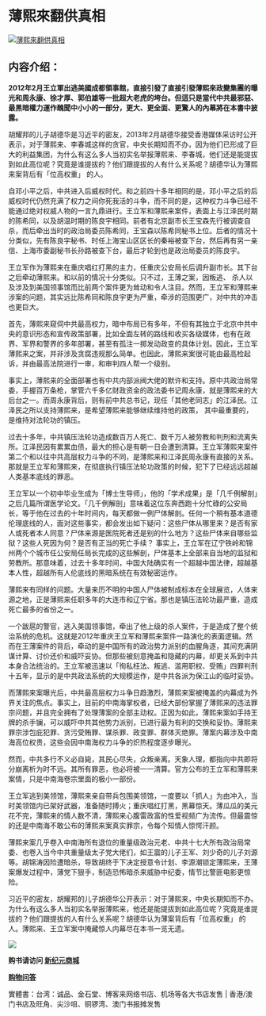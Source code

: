 <h1>薄熙來翻供真相</h1>
<a id="008" href="https://d6rojcwfw6e31.cloudfront.net/cn/book/薄熙來翻供真相-84243323?m=https://d6rojcwfw6e31.cloudfront.net&amp;u=1003wechat" title="薄熙來翻供真相"><img border="0" alt="薄熙來翻供真相" src="https://cloud.githubusercontent.com/assets/20497761/18775017/c0a84584-812c-11e6-96ca-ff11ee3ed002.jpg" style="max-width:100%;"></a>

<h2>内容介绍：</h2>

<b>2012年2月王立軍出逃美國成都領事館，直接引發了直接引發薄熙來政變集團的曝光和周永康、徐才厚、郭伯雄等一批超大老虎的垮台。但這只是當代中共最邪惡、最黑暗權力運作醜聞中小小的一部分，更大、更全面、更驚人的內幕將在本書中披露。</b>

胡耀邦的儿子胡德华是习近平的密友，2013年2月胡德华接受香港媒体采访时公开表示，对于薄熙来、李春城这样的贪官，中央长期知而不办，因为他们已形成了巨大的利益集团，为什么有这么多人当初实名举报薄熙来、李春城，他们还是能提拔到如此高位呢？究竟是谁提拔的？他们跟提拔的人有什么关系呢？胡德华认为薄熙来案背后有「位高权重」 的人。

自邓小平之后，中共进入后威权时代。和之前四十多年相同的是，邓小平之后的后威权时代仍然充满了权力之间你死我活的斗争，而不同的是，这种权力斗争已经不能通过绝对权威人物的一言九鼎进行。王立军和薄熙来案件，表面上与江泽民时期的陈希同，以及胡温时期的陈良宇相同。前者有北京副市长王宝森先行被调查自杀，而后牵出当时的政治局委员陈希同，王宝森以陈希同秘书上位。后者的情况十分类似，先有陈良宇秘书、时任上海宝山区区长的秦裕被查下台，然后再有另一亲信、上海市委副秘书长孙路被查下台，最后才轮到也是政治局委员的陈良宇。

王立军作为薄熙来在重庆唱红打黑的主力，任重庆公安局长后调升副市长。其下台之后牵动薄熙来。和以前的情况十分类似。只不过，王薄之案，因叛逃、 杀人以及涉及到美国领事馆而比前两个案件更为耸动和令人注目。然而，王立军和薄熙来涉案的问题，其实远比陈希同和陈良宇更为严重，牵涉的范围更广，对中共的冲击也更巨大。

首先，薄熙来窥伺中共最高权力，暗中布局已有多年，不但有其独立于北京中共中央的意识形态和宣传政策部署，比如全面左转的路线和收买各级媒体，也有在政界、军界和警界的多年部署，甚至有孤注一掷发动政变的具体计划。因此，王立军薄熙来之案，并非涉及贪腐违规那么简单。也因此，薄熙来案很可能由最高检起诉，并由最高法院进行一审，和审判四人帮一个级别。

事实上，薄熙来的全面部署也有中共内部派阀大佬的默许和支持。原中共政治局常委，手握百万条枪，掌管六千多亿财政资金的政法委书记周永康，就是薄熙来的大后台之一。而周永康背后，则有前中共总书记，现任「其他老同志」的江泽民。江泽民之所以支持薄熙来，是希望薄熙来能够继续维持他的政策， 其中最重要的，是维持对法轮功的镇压。

过去十多年，中共镇压法轮功造成数百万人死亡、数千万人被劳教和判刑和流离失所。江泽民因有累累血债，最大的担心是有朝一日会遭到清算。王立军薄熙来案件第二个和以往中共高层权力斗争的不同，是薄熙来和江泽民周永康有直接的关系。那就是王立军和薄熙来，在彻底执行镇压法轮功政策的时候，犯下了已经远远超越人类基本底线的罪恶。

王立军以一个初中毕业生成为「博士生导师」，他的「学术成果」是「几千例解剖」之后几篇所谓医学论文。「几千例解剖」意味着这位东奔西跑十分忙碌的公安局长，等于他在过去的十年时间内，每天都做一例尸体解剖。任何一个稍有基本道德伦理底线的人，面对这些事实，都会发出如下疑问：这些尸体从哪里来？是否有家人或死者本人同意？尸体来源是医院死者还是别的什么地方？这些尸体来自哪些监狱？这些人死因为何？是否有正当的死亡手续？
事实上，王立军在辽宁铁岭和锦州两个个城市任公安局任局长完成的这些解剖，尸体基本上全部来自当地的监狱和劳教所。那意味着，过去十多年时间，中国大陆确实有一个超越中国法律，超越基本人性，超越所有人伦底线的黑暗系统在有效秘密运作。

薄熙来有同样的问题。大量来历不明的中国人尸体被制成标本在全球展览，人体来源之地，正是薄熙来任职多年的大连市和辽宁省。那也是镇压法轮功最严重，造成死亡最多的省份之一。

一个跋扈的警官，逃入美国领事馆，牵出了他上级的杀人案件，于是造成了整个统治系统的危机。这就是2012年重庆王立军和薄熙来案件一路演化的表面逻辑。然而在王薄案件的背后，牵动的是中国所有的政治势力派别的血腥角逐，其间充满阴谋计算、讨价还价和威吓妥协。但那些被刻意掩盖和隐藏的内幕，却更关系到中共本身合法统治的。王立军被迅速以「徇私枉法、叛逃、滥用职权、受贿」四罪判刑十五年，显示的是中共政法系统的大规模运作，是中共各派为保江山的临时妥协。

而薄熙来案曝光后，中共最高层权力斗争日趋激烈，薄熙来案被掩盖的内幕成为外界关注的焦点。事实上，目前的中南海掌权者，已经大部份掌握了薄熙来的违法罪宗问题，并且完全拥有了处理薄案的全部主动权。正因为如此，薄熙来案如手持王牌的杀手镧，可以威吓中共其他势力派别，已进行最为有利的交换和妥协。薄熙来罪宗涉包庇犯罪、贪污受贿罪、谋杀罪、政变罪、群体灭绝罪。薄案内幕涉及中南海高位权贵，这些会因中南海权力斗争的炽热程度逐步曝光。

然而，中共多行不义必自毙，其民心尽失，众叛亲离。天象人理，都指向中共即将分崩离析为时不远。其所有罪恶，也必将被一一清算。官方公布的王立军和薄熙来案情，只是中南海卷宗里面的极小一部份。

王立军逃到美领馆，薄熙来亲自带兵包围美领馆，一度要以「抓人」为由冲入，当时美领馆内已架好武器，准备随时搏火；重庆唱红打黑，黑幕惊天。薄瓜瓜的美元花不完，薄熙来的情人数不清，薄熙来心腹雷政富的性爱视频广为流传。但最震惊的还是中南海不敢公布的薄熙来案真实罪宗，令每个知情人惊愕汗颜。

薄熙来案几乎卷入中南海所有退位的重量级政治元老、中共十七大所有政治局常委、也卷入当今中共重量级太子党大佬们，如王震的儿子王军、刘少奇的儿子刘源等。胡锦涛因险遭暗杀，导致胡终于下决定授意令计划、李源潮锁定薄熙来，王薄案爆发过程中，薄党下狠手，制造恐怖暗杀来威胁中纪委，情节比警匪电影更惊险。

习近平的密友，胡耀邦的儿子胡德华公开表示：对于薄熙来，中央长期知而不办。为什么有这么多人当初实名举报薄熙来，他还是能提拔到如此高位呢？究竟是谁提拔的？他们跟提拔的人有什么关系呢？胡德华认为薄案背后有「位高权重」 的人。薄熙来、王立军案中掩藏惊人内幕尽在本书一览无遗。

<p><img src="https://cloud.githubusercontent.com/assets/19661274/16099611/82086396-339c-11e6-89e2-241320f5f270.png"></p>
<p><b>购书请访问 <a id="008" href="https://d6rojcwfw6e31.cloudfront.net/cn/book/%E8%96%84%E7%86%99%E4%BE%86%E7%8E%8B%E7%AB%8B%E8%BB%8D%E6%A1%88%E8%A2%AB%E6%8E%A9%E8%97%8F%E5%85%A7%E5%B9%95-84382038?m=https://d6rojcwfw6e31.cloudfront.net&u=1003wechat"> 新纪元商城</a></b>
<p><a id="008" href="https://d6rojcwfw6e31.cloudfront.net/cn/shop-QA?m=https://d6rojcwfw6e31.cloudfront.net&u=1003wechat"><b>购物问答</b></a>
<p>實體書：台湾：诚品、金石堂、博客来网络书店、机场等各大书店发售 | 香港/澳门书店及旺角、尖沙咀、铜锣湾、澳门书报摊发售</p>
